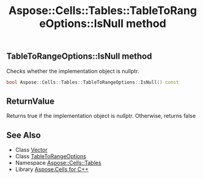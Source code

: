 ﻿---
title: Aspose::Cells::Tables::TableToRangeOptions::IsNull method
linktitle: IsNull
second_title: Aspose.Cells for C++ API Reference
description: 'Aspose::Cells::Tables::TableToRangeOptions::IsNull method. Checks whether the implementation object is nullptr in C++.'
type: docs
weight: 500
url: /cpp/aspose.cells.tables/tabletorangeoptions/isnull/
---
## TableToRangeOptions::IsNull method


Checks whether the implementation object is nullptr.

```cpp
bool Aspose::Cells::Tables::TableToRangeOptions::IsNull() const
```


## ReturnValue

Returns true if the implementation object is nullptr. Otherwise, returns false

## See Also

* Class [Vector](../../../aspose.cells/vector/)
* Class [TableToRangeOptions](../)
* Namespace [Aspose::Cells::Tables](../../)
* Library [Aspose.Cells for C++](../../../)
